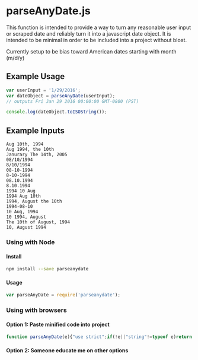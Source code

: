# parseAnyDate.js

This function is intended to provide a way to turn any reasonable user input or scraped date and reliably turn it into a javascript date object. It is intended to be minimal in order to be included into a project without bloat.

Currently setup to be bias toward American dates starting with month (m/d/y)

## Example Usage

``` javascript
var userInput = '1/29/2016';
var dateObject = parseAnyDate(userInput);
// outputs Fri Jan 29 2016 00:00:00 GMT-0800 (PST)

console.log(dateObject.toISOString());

```

## Example Inputs
```
Aug 10th, 1994
Aug 1994, the 10th
Janurary The 14th, 2005
08/10/1994
8/10/1994
08-10-1994
8-10-1994
08.10.1994
8.10.1994
1994 10 Aug
1994 Aug 10th
1994, August the 10th
1994-08-10
10 Aug, 1994
10 1994, August
The 10th of August, 1994
10, August 1994
```

### Using with Node
#### Install
``` sh
npm install --save parseanydate
```
#### Usage
``` javascript
var parseAnyDate = require('parseanydate');
```

### Using with browsers

#### Option 1: Paste minified code into project
``` javascript
function parseAnyDate(e){"use strict";if(!e||"string"!=typeof e)return!i instanceof Date?new Date:e;var t=Date.parse(e);if(!isNaN(t))return new Date(t);var r=["jan","feb","mar","apr","may","jun","jul","aug","sep","oct","nov","dec"],a=["th","st","rd","nd"],n=!1,i={h:0,mi:0,s:0};return e.split(/[^A-Za-z0-9]/).forEach(function(e,t){if(e||"0"===e){if(isNaN(e)){n=!1;var s=r.indexOf(e.substr(0,3).toLowerCase());if(s>-1)return void(i.m=s+1+"");var d=a.indexOf(e.replace(/[^a-z]/gi,"").toLowerCase());if(e=e.replace(/[^0-9]/g,""),d>-1)return void(i.d=e)}else n=!0;i.y&&i.m&&i.d?i.h?i.mi?i.s||(i.s=e):i.mi=e:i.h=e:(i.d||!i.m&&!i.y||(i.d=e),i.y||(4===e.length&&n?i.y=e:i.m&&i.d&&(i.y=e)),i.m||(i.m=e))}}),new Date(i.y,i.m-1,i.d,i.h,i.mi,i.s)}
```

#### Option 2: Someone educate me on other options

